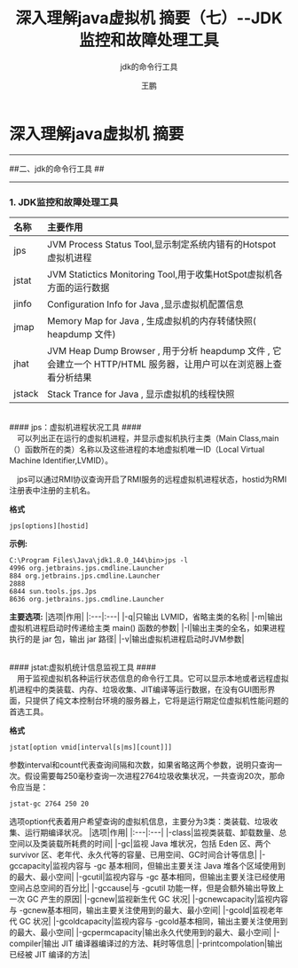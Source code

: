 ﻿---
layout: post
title: "深入理解java虚拟机 摘要（七）--JDK监控和故障处理工具"
subtitle: "jdk的命令行工具"
date: 
author: "王鹏"
header-img: 
cdn: 'header-off'
tags: 
        - 'java虚拟机' 
        - 'java'
---
# 深入理解java虚拟机 摘要 #
***
##二、jdk的命令行工具 ##
***
### 1. JDK监控和故障处理工具 ###
|名称|主要作用|
|:---|:---|
|jps|JVM Process Status Tool,显示制定系统内错有的Hotspot虚拟机进程|
|jstat|JVM Statictics Monitoring Tool,用于收集HotSpot虚拟机各方面的运行数据|
|jinfo|Configuration Info for Java ,显示虚拟机配置信息|
|jmap|Memory Map for Java , 生成虚拟机的内存转储快照( heapdump 文件)|
|jhat|JVM Heap Dump Browser , 用于分析 heapdump 文件 , 它会建立一个 HTTP/HTML 服务器，让用户可以在浏览器上查看分析结果|
|jstack|Stack Trance for Java , 显示虚拟机的线程快照|
<br>
#### jps：虚拟机进程状况工具 ####
<br>
 &emsp;可以列出正在运行的虚拟机进程，并显示虚拟机执行主类（Main Class,main（）函数所在的类）名称以及这些进程的本地虚拟机唯一ID（Local Virtual Machine Identifier,LVMID）。
 
 &emsp;jps可以通过RMI协议查询开启了RMI服务的远程虚拟机进程状态，hostid为RMI注册表中注册的主机名。

**格式**
```
jps[options][hostid]
```

 **示例:**
 ```
C:\Program Files\Java\jdk1.8.0_144\bin>jps -l
4996 org.jetbrains.jps.cmdline.Launcher
884 org.jetbrains.jps.cmdline.Launcher
2888
6844 sun.tools.jps.Jps
8636 org.jetbrains.jps.cmdline.Launcher
 ```
 **主要选项:**
 |选项|作用|
 |:---|:---|
 |-q|只输出 LVMID，省略主类的名称|
 |-m|输出虚拟机进程启动时传递给主类 main() 函数的参数|
 |-l|输出主类的全名，如果进程执行的是 jar 包，输出 jar 路径|
 |-v|输出虚拟机进程启动时JVM参数|

<br>
#### jstat:虚拟机统计信息监视工具 ####
<br>
&emsp;用于监视虚拟机各种运行状态信息的命令行工具。它可以显示本地或者远程虚拟机进程中的类装载、内存、垃圾收集、JIT编译等运行数据，在没有GUI图形界面，只提供了纯文本控制台环境的服务器上，它将是运行期定位虚拟机性能问题的首选工具。

**格式**
```
jstat[option vmid[interval[s|ms][count]]]
```
参数interval和count代表查询间隔和次数，如果省略这两个参数，说明只查询一次。假设需要每250毫秒查询一次进程2764垃圾收集状况，一共查询20次，那命令应当是：
```
jstat-gc 2764 250 20
```
选项option代表着用户希望查询的虚拟机信息，主要分为3类：类装载、垃圾收集、运行期编译状况。
|选项|作用|
|:---|:---|
|-class|监视类装载、卸载数量、总空间以及类装载所耗费的时间|
|-gc|监视 Java 堆状况，包括 Eden 区、两个 survivor 区、老年代、永久代等的容量、已用空间、GC时间合计等信息|
|-gccapacity|监视内容与 -gc 基本相同，但输出主要关注 Java 堆各个区域使用到的最大、最小空间|
|-gcutil|监视内容与 -gc 基本相同，但输出主要关注已经使用空间占总空间的百分比|
|-gccause|与 -gcutil 功能一样，但是会额外输出导致上一次 GC 产生的原因|
|-gcnew|监视新生代 GC 状况|
|-gcnewcapacity|监视内容与 -gcnew基本相同，输出主要关注使用到的最大、最小空间|
|-gcold|监视老年代 GC 状况|
|-gcoldcapacity|监视内容与 -gcold基本相同，输出主要关注使用到的最大、最小空间|
|-gcpermcapacity|输出永久代使用到的最大、最小空间|
|-compiler|输出 JIT 编译器编译过的方法、耗时等信息|
|-printcompolation|输出已经被 JIT 编译的方法|
